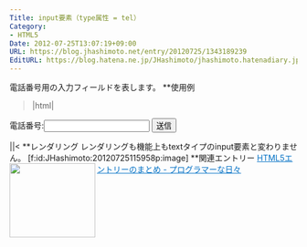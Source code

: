 ```yaml
---
Title: input要素（type属性 = tel）
Category:
- HTML5
Date: 2012-07-25T13:07:19+09:00
URL: https://blog.jhashimoto.net/entry/20120725/1343189239
EditURL: https://blog.hatena.ne.jp/JHashimoto/jhashimoto.hatenadiary.jp/atom/entry/12921228815717255994
---
```


電話番号用の入力フィールドを表します。
**使用例
>|html|
<!DOCTYPE html>
<html lang="ja">
<head>
<title>Hello! HTML5></title>
<meta charset="UTF-8">
</head>
<body>
    <form action="hoge.cgi" method="post">
        <p>
            電話番号:<input type="tel" id="tel" />
            <input type="submit" value="送信" />
        </p>
    </form>
</body>
||<
**レンダリング
レンダリングも機能上もtextタイプのinput要素と変わりません。
[f:id:JHashimoto:20120725115958p:image]
**関連エントリー
<a href="http://d.hatena.ne.jp/JHashimoto/20120518/1337642816" target="_blank" rel="nofollow"><img class="alignleft" align="left" border="0" src="http://capture.heartrails.com/150x130/shadow?http://d.hatena.ne.jp/JHashimoto/20120518/1337642816" alt="" width="150" height="130" /></a><a style="color:#0070C5;" href="http://d.hatena.ne.jp/JHashimoto/20120518/1337642816" target="_blank" rel="nofollow">HTML5エントリーのまとめ - プログラマーな日々</a><a href="http://b.hatena.ne.jp/entry/http://d.hatena.ne.jp/JHashimoto/20120518/1337642816" target="_blank"><img border="0" src="http://b.hatena.ne.jp/entry/image/http://d.hatena.ne.jp/JHashimoto/20120518/1337642816" alt="" /></a><br style="clear:both;" />
